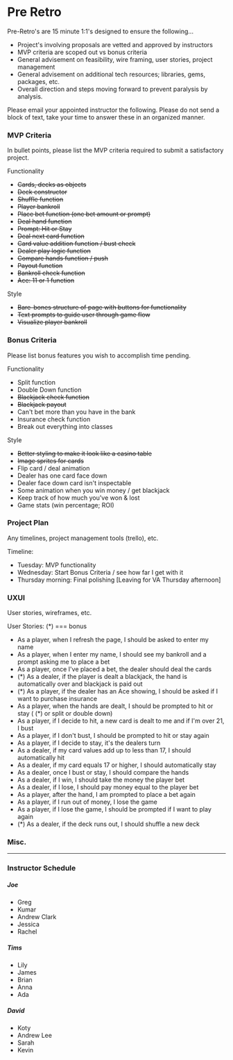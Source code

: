  # Pre Retro

Pre-Retro's are 15 minute 1:1's designed to ensure the following...

- Project's involving proposals are vetted and approved by instructors
- MVP criteria are scoped out vs bonus criteria
- General advisement on feasibility, wire framing, user stories, project management
- General advisement on additional tech resources; libraries, gems, packages, etc.
- Overall direction and steps moving forward to prevent paralysis by analysis.


Please email your appointed instructor the following. Please do not send a block of text, take your time to answer these in an organized manner.


### MVP Criteria
In bullet points, please list the MVP criteria required to submit a satisfactory project.

Functionality
- ~~Cards, decks as objects~~
- ~~Deck constructor~~
- ~~Shuffle function~~
- ~~Player bankroll~~
- ~~Place bet function (one bet amount or prompt)~~
- ~~Deal hand function~~
- ~~Prompt: Hit or Stay~~
- ~~Deal next card function~~
- ~~Card value addition function / bust check~~
- ~~Dealer play logic function~~
- ~~Compare hands function / push~~
- ~~Payout function~~
- ~~Bankroll check function~~
- ~~Ace: 11 or 1 function~~

Style
- ~~Bare-bones structure of page with buttons for functionality~~
- ~~Text prompts to guide user through game flow~~
- ~~Visualize player bankroll~~

### Bonus Criteria
Please list bonus features you wish to accomplish time pending.

Functionality
- Split function
- Double Down function
- ~~Blackjack check function~~
- ~~Blackjack payout~~
- Can't bet more than you have in the bank
- Insurance check function 
- Break out everything into classes

Style
- ~~Better styling to make it look like a casino table~~
- ~~Image sprites for cards~~
- Flip card / deal animation
- Dealer has one card face down
- Dealer face down card isn't inspectable
- Some animation when you win money / get blackjack
- Keep track of how much you've won & lost
- Game stats (win percentage; ROI)

### Project Plan
Any timelines, project management tools (trello), etc.

Timeline:
- Tuesday: MVP functionality
- Wednesday: Start Bonus Criteria / see how far I get with it
- Thursday morning: Final polishing [Leaving for VA Thursday afternoon]

### UXUI
User stories, wireframes, etc.

User Stories:
(*) === bonus

- As a player, when I refresh the page, I should be asked to enter my name
- As a player, when I enter my name, I should see my bankroll and a prompt asking me to place a bet
- As a player, once I've placed a bet, the dealer should deal the cards
- (*) As a dealer, if the player is dealt a blackjack, the hand is automatically over and blackjack is paid out
- (*) As a player, if the dealer has an Ace showing, I should be asked if I want to purchase insurance
- As a player, when the hands are dealt, I should be prompted to hit or stay ( (*) or split or double down)
- As a player, if I decide to hit, a new card is dealt to me and if I'm over 21, I bust
- As a player, if I don't bust, I should be prompted to hit or stay again
- As a player, if I decide to stay, it's the dealers turn
- As a dealer, if my card values add up to less than 17, I should automatically hit
- As a dealer, if my card equals 17 or higher, I should automatically stay
- As a dealer, once I bust or stay, I should compare the hands
- As a dealer, if I win, I should take the money the player bet
- As a dealer, if I lose, I should pay money equal to the player bet
- As a player, after the hand, I am prompted to place a bet again
- As a player, if I run out of money, I lose the game
- As a player, if I lose the game, I should be prompted if I want to play again
- (*) As a dealer, if the deck runs out, I should shuffle a new deck

### Misc.




-----

### Instructor Schedule
##### Joe
- Greg
- Kumar
- Andrew Clark
- Jessica
- Rachel

##### Tims
- Lily
- James
- Brian
- Anna
- Ada

##### David
- Koty
- Andrew Lee
- Sarah
- Kevin
